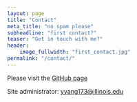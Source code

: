```yaml
---
layout: page
title: "Contact"
meta_title: "no spam please"
subheadline: "first contact?"
teaser: "Get in touch with me?"
header:
    image_fullwidth: "first_contact.jpg"
permalink: "/contact/"
---
```

Please visit the [GitHub page][1]

Site administrator: yyang173@illinois.edu

[1]: https://github.com/Paul-St-Young/algorithms
